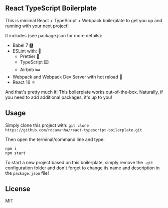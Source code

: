 ## React TypeScript Boilerplate
This is minimal React + TypeScript + Webpack boilerplate to get you up and running with your next project!

It includes (see package.json for more details):

 - Babel 7 🅱️
 - ESLint with: 🧹
	 - Prettier 💅
	 - TypeScript ⌨️
	 - Airbnb 🛏️
 - Webpack and Webpack Dev Server with hot reload 🧳
 - React 16 ⚛️

And that's pretty much it! This boilerplate works out-of-the-box. Naturally, if you need to add additional packages, it's up to you!

## Usage
Simply clone this project with:
`git clone https://github.com/rdcavanha/react-typescript-boilerplate.git`

Then open the terminal/command line and type:
```
npm i
npm start
```

To start a new project based on this boilerplate, simply remove the `.git` configuration folder and don't forget to change its name and description in the `package.json` file!

## License
MIT

